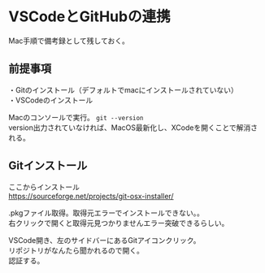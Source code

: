 # VSCodeとGitHubの連携
Mac手順で備考録として残しておく。  
## 前提事項
・Gitのインストール（デフォルトでmacにインストールされていない）  
・VSCodeのインストール  

Macのコンソールで実行。
`git --version`  
version出力されていなければ、MacOS最新化し、XCodeを開くことで解消される。  

## Gitインストール

ここからインストール  
https://sourceforge.net/projects/git-osx-installer/  

.pkgファイル取得。取得元エラーでインストールできない。。  
右クリックで開くと取得元見つかりませんエラー突破できるらしい。  

VSCode開き、左のサイドバーにあるGitアイコンクリック。  
リポジトリがなんたら聞かれるので開く。  
認証する。  
